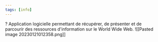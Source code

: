 ```yaml
---
tags: [info]
---
```


?
Application logicielle permettant de récupérer, de présenter et de parcourir des ressources d'information sur le World Wide Web.
![[Pasted image 20230121012358.png]]